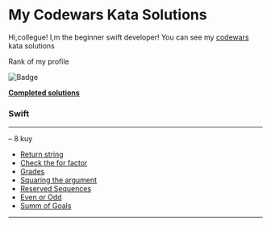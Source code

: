 # My Codewars Kata Solutions
Hi,collegue! 
I,m the beginner swift developer! You can see my [codewars](https://www.codewars.com/users/Shalenikoff) kata solutions 

Rank of my profile

![Badge](https://www.codewars.com/users/Shalenikoff/badges/large?theme=light)

**[Completed solutions](https://www.codewars.com/users/Shalenikoff/completed_solutions)**


### Swift

---
– 8 kuy
  - [Return string](ReturningStrings.swift)
  - [Check the for factor](CheckForFactor.swift)
  - [Grades](GradeBook.swift)
  - [Squaring the argument](SquaringArgument.swift)
  - [Reserved Sequences](ReservedSequence.swift)
  - [Even or Odd](EvenOrOdd.swift)
  - [Summ of Goals]()

---


